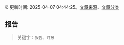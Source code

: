 :alarm_clock: 更新时间: 2025-04-07 04:44:25。[文章来源](/README.md)、[文章分类](/TAGS.md)

## 报告


> 关键字：`报告`、`月报`



